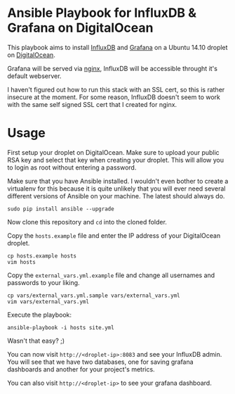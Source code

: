 # Ansible Playbook for InfluxDB & Grafana on DigitalOcean

This playbook aims to install [InfluxDB](http://influxdb.com/) and
[Grafana](http://grafana.org/) on a Ubuntu 14.10 droplet on
[DigitalOcean](https://www.digitalocean.com/?refcode=eea42e4b1499).

Grafana will be served via [nginx](http://nginx.org/), InfluxDB will be
accessible throught it's default webserver.

I haven't figured out how to run this stack with an SSL cert, so this is rather
insecure at the moment. For some reason, InfluxDB doesn't seem to work with
the same self signed SSL cert that I created for nginx.

# Usage

First setup your droplet on DigitalOcean. Make sure to upload your public
RSA key and select that key when creating your droplet. This will allow you to
login as root without entering a password.

Make sure that you have Ansible installed. I wouldn't even bother to create a
virtualenv for this because it is quite unlikely that you will ever need
several different versions of Ansible on your machine. The latest should always
do.

```
sudo pip install ansible --upgrade
```

Now clone this repository and ``cd`` into the cloned folder.

Copy the ``hosts.example`` file and enter the IP address of your DigitalOcean
droplet.

```
cp hosts.example hosts
vim hosts
```

Copy the ``external_vars.yml.example`` file and change all usernames and
passwords to your liking.

```
cp vars/external_vars.yml.sample vars/external_vars.yml
vim vars/external_vars.yml
```

Execute the playbook:

```
ansible-playbook -i hosts site.yml
```

Wasn't that easy? ;)

You can now visit ``http://<droplet-ip>:8083`` and see your InfluxDB admin.
You will see that we have two databases, one for saving grafana dashboards and
another for your project's metrics.

You can also visit ``http://<droplet-ip>`` to see your grafana dashboard.
